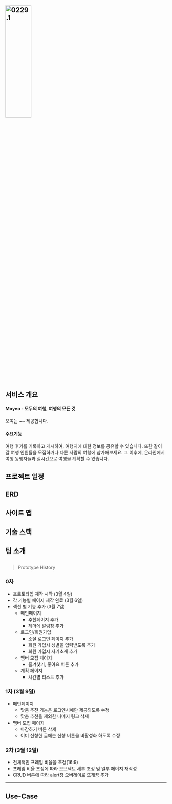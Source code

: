 <img src="https://github.com/woo-be/moyeo/blob/main/app/src/main/resources/static/img/logo.png" width="40%" height="30%" title="px(픽셀) 크기 설정" alt="0229.1"></img>
---

## 서비스 개요
#### Moyeo - 모두의 여행, 여행의 모든 것
모여는 ~~ 제공합니다.
#### 주요기능
여행 후기를 기록하고 게시하여, 여행지에 대한 정보를 공유할 수 있습니다.  또한 같이 갈 여행 인원들을 모집하거나 다른 사람의 여행에 참가해보세요. 그 이후에, 온라인에서 여행 동행자들과 실시간으로 여행을 계획할 수 있습니다.
## 프로젝트 일정

## ERD

## 사이트 맵

## 기술 스택

## 팀 소개

## 

> Prototype History
### 0차 
- 프로토타입 제작 시작 (3월 4일)
- 각 기능별 페이지 제작 완료 (3월 6일)
- 섹션 별 기능 추가 (3월 7일)
  - 메인페이지
    - 추천페이지 추가
    - 헤더에 알림창 추가
  - 로그인/회원가입
    - 소셜 로그인 페이지 추가
    - 회원 가입시 성별을 입력받도록 추가
    - 회원 가입시 자기소개 추가
  - 멤버 모집 페이지
    - 즐겨찾기, 좋아요 버튼 추가
  - 계획 페이지
    - 시간별 리스트 추가
### 1차 (3월 9일)
- 메인페이지
  - 맞춤 추천 기능은 로그인시에만 제공되도록 수정
  - 맞춤 추천을 제외한 나머지 링크 삭제
-  멤버 모집 페이지
   -  마감하기 버튼 삭제
   -  이미 신청한 글에는 신청 버튼을 비활성화 하도록 수정
### 2차 (3월 12일)
- 전체적인 프레임 비율을 조정(16:9)
- 프레임 비율 조정에 따라 오브젝트 세부 조정 및 일부 페이지 재작성
- CRUD 버튼에 따라 alert창 오버레이로 뜨게끔 추가

---
## Use-Case